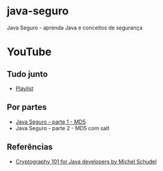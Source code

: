 # java-seguro

Java Seguro - aprenda Java e conceitos de segurança

# YouTube

## Tudo junto

* [Playlist](https://youtube.com/playlist?list=PL2XKkc9gm2WTPFgDGa5pVrIooACUu6DTI)

## Por partes

* [Java Seguro - parte 1 - MD5](https://youtu.be/fwpWAH9-b_g)
* Java Seguro - parte 2 - MD5 com salt

## Referências

* [Cryptography 101 for Java developers by Michel Schudel](https://youtu.be/1925zmDP_BY)
